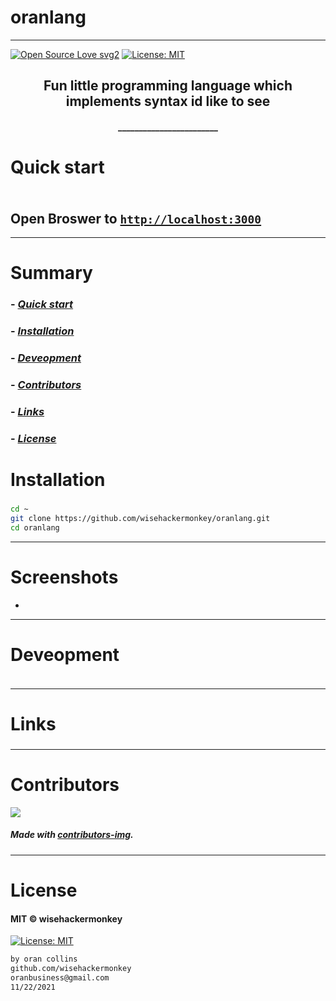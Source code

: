 # oranlang
----
[![Open Source Love svg2](https://badges.frapsoft.com/os/v2/open-source.svg?v=103)](https://github.com/ellerbrock/open-source-badges/)
[![License: MIT](https://img.shields.io/badge/License-MIT-yellow.svg)](https://opensource.org/licenses/MIT)


<!-- <img src="NNNNNNNNNNNNN" width="400"> -->


<h2 align="center">Fun little programming language which implements syntax id like to see</h2>

<h4 align="center">________________________</h4>










# Quick start
### 
##### 
```bash
``` 
## Open Broswer to [`http://localhost:3000`](http://localhost:3000)

---










# Summary
### -  *[Quick start](#Quick-start)*
### -  *[Installation](#Installation)*
### -  *[Deveopment](#For-developers)*
### -  *[Contributors](#Contributors)*
### -  *[Links](#Links)*
### -  *[License](#License)*













 
# Installation
### 
```bash
cd ~
git clone https://github.com/wisehackermonkey/oranlang.git
cd oranlang
```










 -----------------
# Screenshots
- <!-- <img src="NNNNNNNNNNNNN" width="400"> -->














-----------------
# Deveopment
### 
```bash
```












 
---
# Links
### 
### 
### 
### 
### 












 -----------------
# Contributors

[![](https://contrib.rocks/image?repo=wisehackermonkey/oranlang)](https://github.com/wisehackermonkey/oranlang/graphs/contributors)

##### Made with [contributors-img](https://contrib.rocks).

-----------------
# License
#### MIT © wisehackermonkey
[![License: MIT](https://img.shields.io/badge/License-MIT-yellow.svg)](https://opensource.org/licenses/MIT)
```bash
by oran collins
github.com/wisehackermonkey
oranbusiness@gmail.com
11/22/2021
```
<!-- 

# Docker
### Build
```bash
cd ~
git clone https://github.com/wisehackermonkey/oranlang.git
cd oranlang
docker build -t wisehackermonkey/oranlang:latest .  
```
### Run
```bash
docker run -it --rm --name wisehackermonkey/oranlang:latest  
```
### Docker-compose
```bash
docker-compose build
docker-compose up 
```
# Publish Docker Image
```bash
docker build -t wisehackermonkey/oranlang:latest .
docker login
docker push wisehackermonkey/oranlang:latest
```
# Deploy on netlify
```
npm install netlify-cli -g
netlify login
netlify deploy
netlify deploy --prod
```
-->